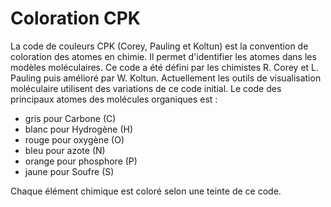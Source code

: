 # Coloration CPK
La code de couleurs CPK (Corey, Pauling et Koltun) est la convention de coloration des atomes en chimie. Il permet d'identifier les atomes dans les modèles moléculaires.
Ce code a été défini par les chimistes R. Corey et L. Pauling puis amélioré par W. Koltun.
Actuellement les outils de visualisation moléculaire utilisent des variations de ce code initial. 
Le code des principaux atomes des molécules organiques est :
* gris pour Carbone (C)
* blanc pour Hydrogène (H)
* rouge pour oxygène (O)
* bleu pour azote (N)
* orange pour phosphore (P)
* jaune pour Soufre (S)

Chaque élément chimique est coloré selon une teinte de ce code.